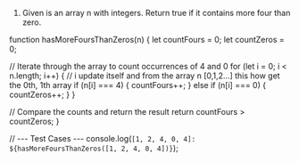 1. Given is an array n with integers. Return true if it contains more four than zero.

function hasMoreFoursThanZeros(n) {
  let countFours = 0;
  let countZeros = 0;

  // Iterate through the array to count occurrences of 4 and 0
  for (let i = 0; i < n.length; i++) {
   // i update itself and from the array n [0,1,2…] this how get the 0th, 1th array
   if (n[i] === 4) {
      countFours++;
    } else if (n[i] === 0) {
      countZeros++;
    }
  }

  // Compare the counts and return the result
  return countFours > countZeros;
}

// --- Test Cases ---
console.log(`[1, 2, 4, 0, 4]: ${hasMoreFoursThanZeros([1, 2, 4, 0, 4])}`);

